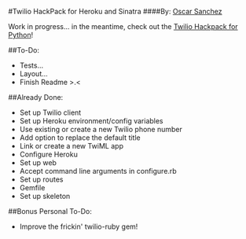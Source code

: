 #Twilio HackPack for Heroku and Sinatra
####By: [Oscar Sanchez](http://labcoder.com)

Work in progress... in the meantime, check out the [Twilio Hackpack for Python](https://github.com/RobSpectre/Twilio-Hackpack-for-Heroku-and-Flask#twilio-hackpack-for-heroku-and-flask)!

##To-Do:
+ Tests...
+ Layout...
+ Finish Readme >.<

##Already Done:
+ Set up Twilio client
+ Set up Heroku environment/config variables
+ Use existing or create a new Twilio phone number
+ Add option to replace the default title
+ Link or create a new TwiML app
+ Configure Heroku
+ Set up web
+ Accept command line arguments in configure.rb
+ Set up routes
+ Gemfile
+ Set up skeleton

##Bonus Personal To-Do:
+ Improve the frickin' twilio-ruby gem!